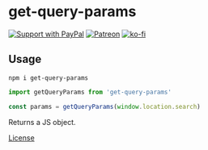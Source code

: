 # get-query-params

[![Support with PayPal](https://img.shields.io/badge/paypal-donate-yellow.png)](https://paypal.me/zacanger) [![Patreon](https://img.shields.io/badge/patreon-donate-yellow.svg)](https://www.patreon.com/zacanger) [![ko-fi](https://img.shields.io/badge/donate-KoFi-yellow.svg)](https://ko-fi.com/U7U2110VB)

## Usage

```shell
npm i get-query-params
```

```javascript
import getQueryParams from 'get-query-params'

const params = getQueryParams(window.location.search)
```

Returns a JS object.

[License](./LICENSE.md)
